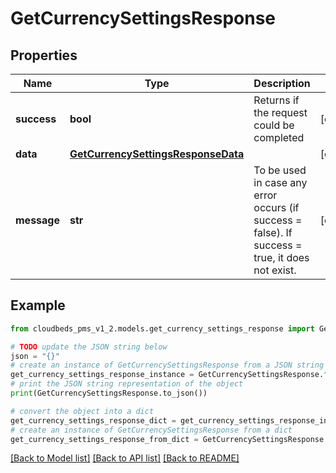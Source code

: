# GetCurrencySettingsResponse


## Properties

Name | Type | Description | Notes
------------ | ------------- | ------------- | -------------
**success** | **bool** | Returns if the request could be completed | [optional] 
**data** | [**GetCurrencySettingsResponseData**](GetCurrencySettingsResponseData.md) |  | [optional] 
**message** | **str** | To be used in case any error occurs (if success &#x3D; false). If success &#x3D; true, it does not exist. | [optional] 

## Example

```python
from cloudbeds_pms_v1_2.models.get_currency_settings_response import GetCurrencySettingsResponse

# TODO update the JSON string below
json = "{}"
# create an instance of GetCurrencySettingsResponse from a JSON string
get_currency_settings_response_instance = GetCurrencySettingsResponse.from_json(json)
# print the JSON string representation of the object
print(GetCurrencySettingsResponse.to_json())

# convert the object into a dict
get_currency_settings_response_dict = get_currency_settings_response_instance.to_dict()
# create an instance of GetCurrencySettingsResponse from a dict
get_currency_settings_response_from_dict = GetCurrencySettingsResponse.from_dict(get_currency_settings_response_dict)
```
[[Back to Model list]](../README.md#documentation-for-models) [[Back to API list]](../README.md#documentation-for-api-endpoints) [[Back to README]](../README.md)


